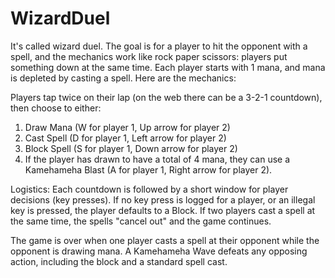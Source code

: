 # WizardDuel

It's called wizard duel.
The goal is for a player to hit the opponent with a spell, and the mechanics work like rock paper scissors: players put something down at the same time.
Each player starts with 1 mana, and mana is depleted by casting a spell.
Here are the mechanics:

Players tap twice on their lap (on the web there can be a 3-2-1 countdown), then choose to either:
1. Draw Mana (W for player 1, Up arrow for player 2)
2. Cast Spell (D for player 1, Left arrow for player 2)
3. Block Spell (S for player 1, Down arrow for player 2)
4. If the player has drawn to have a total of 4 mana, they can use a Kamehameha Blast (A for player 1, Right arrow for player 2).

Logistics: Each countdown is followed by a short window for player decisions (key presses).
If no key press is logged for a player, or an illegal key is pressed, the player defaults to a Block.
If two players cast a spell at the same time, the spells "cancel out" and the game continues.

The game is over when one player casts a spell at their opponent while the opponent is drawing mana.
A Kamehameha Wave defeats any opposing action, including the block and a standard spell cast.
